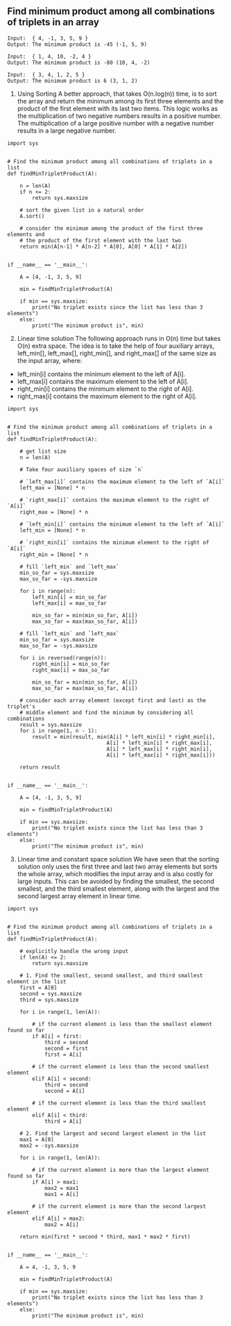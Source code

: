 ## Find minimum product among all combinations of triplets in an array
```
Input:  { 4, -1, 3, 5, 9 }
Output: The minimum product is -45 (-1, 5, 9)  

Input:  { 1, 4, 10, -2, 4 }
Output: The minimum product is -80 (10, 4, -2)  

Input:  { 3, 4, 1, 2, 5 }
Output: The minimum product is 6 (3, 1, 2)
```
1. Using Sorting
A better approach, that takes O(n.log(n)) time, is to sort the array and return the minimum among its first three elements and the product of the first element with its last two items. This logic works as the multiplication of two negative numbers results in a positive number. The multiplication of a large positive number with a negative number results in a large negative number.

```
import sys
 
 
# Find the minimum product among all combinations of triplets in a list
def findMinTripletProduct(A):
 
    n = len(A)
    if n <= 2:
        return sys.maxsize
 
    # sort the given list in a natural order
    A.sort()
 
    # consider the minimum among the product of the first three elements and
    # the product of the first element with the last two
    return min(A[n-1] * A[n-2] * A[0], A[0] * A[1] * A[2])
 
 
if __name__ == '__main__':
 
    A = [4, -1, 3, 5, 9]
 
    min = findMinTripletProduct(A)
 
    if min == sys.maxsize:
        print("No triplet exists since the list has less than 3 elements")
    else:
        print("The minimum product is", min)
```
2. Linear time solution
The following approach runs in O(n) time but takes O(n) extra space. The idea is to take the help of four auxiliary arrays, left_min[], left_max[], right_min[], and right_max[] of the same size as the input array, where:

- left_min[i] contains the minimum element to the left of A[i].
- left_max[i] contains the maximum element to the left of A[i].
- right_min[i] contains the minimum element to the right of A[i].
- right_max[i] contains the maximum element to the right of A[i].

```
import sys
 
 
# Find the minimum product among all combinations of triplets in a list
def findMinTripletProduct(A):
 
    # get list size
    n = len(A)
 
    # Take four auxiliary spaces of size `n`
 
    # `left_max[i]` contains the maximum element to the left of `A[i]`
    left_max = [None] * n
 
    # `right_max[i]` contains the maximum element to the right of `A[i]`
    right_max = [None] * n
 
    # `left_min[i]` contains the minimum element to the left of `A[i]`
    left_min = [None] * n
 
    # `right_min[i]` contains the minimum element to the right of `A[i]`
    right_min = [None] * n
 
    # fill `left_min` and `left_max`
    min_so_far = sys.maxsize
    max_so_far = -sys.maxsize
 
    for i in range(n):
        left_min[i] = min_so_far
        left_max[i] = max_so_far
 
        min_so_far = min(min_so_far, A[i])
        max_so_far = max(max_so_far, A[i])
 
    # fill `left_min` and `left_max`
    min_so_far = sys.maxsize
    max_so_far = -sys.maxsize
 
    for i in reversed(range(n)):
        right_min[i] = min_so_far
        right_max[i] = max_so_far
 
        min_so_far = min(min_so_far, A[i])
        max_so_far = max(max_so_far, A[i])
 
    # consider each array element (except first and last) as the triplet's
    # middle element and find the minimum by considering all combinations
    result = sys.maxsize
    for i in range(1, n - 1):
        result = min(result, min(A[i] * left_min[i] * right_min[i],
                                A[i] * left_min[i] * right_max[i],
                                A[i] * left_max[i] * right_min[i],
                                A[i] * left_max[i] * right_max[i]))
 
    return result
 
 
if __name__ == '__main__':
 
    A = [4, -1, 3, 5, 9]
 
    min = findMinTripletProduct(A)
 
    if min == sys.maxsize:
        print("No triplet exists since the list has less than 3 elements")
    else:
        print("The minimum product is", min)
```

3. Linear time and constant space solution
We have seen that the sorting solution only uses the first three and last two array elements but sorts the whole array, which modifies the input array and is also costly for large inputs. This can be avoided by finding the smallest, the second smallest, and the third smallest element, along with the largest and the second largest array element in linear time. 
```
import sys
 
 
# Find the minimum product among all combinations of triplets in a list
def findMinTripletProduct(A):
 
    # explicitly handle the wrong input
    if len(A) <= 2:
        return sys.maxsize
 
    # 1. Find the smallest, second smallest, and third smallest element in the list
    first = A[0]
    second = sys.maxsize
    third = sys.maxsize
 
    for i in range(1, len(A)):
 
        # if the current element is less than the smallest element found so far
        if A[i] < first:
            third = second
            second = first
            first = A[i]
 
        # if the current element is less than the second smallest element
        elif A[i] < second:
            third = second
            second = A[i]
 
        # if the current element is less than the third smallest element
        elif A[i] < third:
            third = A[i]
 
    # 2. Find the largest and second largest element in the list
    max1 = A[0]
    max2 = -sys.maxsize
 
    for i in range(1, len(A)):
 
        # if the current element is more than the largest element found so far
        if A[i] > max1:
            max2 = max1
            max1 = A[i]
 
        # if the current element is more than the second largest element
        elif A[i] > max2:
            max2 = A[i]
 
    return min(first * second * third, max1 * max2 * first)
 
 
if __name__ == '__main__':
 
    A = 4, -1, 3, 5, 9
 
    min = findMinTripletProduct(A)
 
    if min == sys.maxsize:
        print("No triplet exists since the list has less than 3 elements")
    else:
        print("The minimum product is", min)
 
```